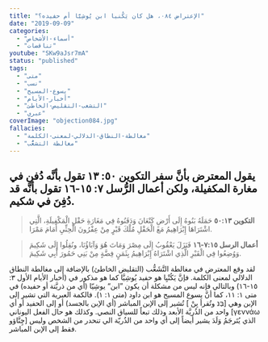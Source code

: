 ```yaml
---
title: "الإعتراض ٠٨٤، هل كان يَكُنيا ابن يُوشِيَّا أم حفيده؟"
date: "2019-09-09"
categories:
  - "أسماء-الأشخاص"
  - "تناقضات"
youtube: "SKw9aJsr7mA"
status: "published"
tags:
  - "متى"
  - "نسب"
  - "يسوع-المسيح"
  - "أخبار-الأيام"
  - "التشعب-التقليص-الخاطئ"
  - "عبري"
coverImage: "objection084.jpg"
fallacies:
  - "مغالطة-النطاق-الدلالي-لمعنى-الكلمة"
  - "مغالطة التشعُّب"
---
```


## يقول المعترض بأنَّ سفر التكوين ٥٠: ١٣ تقول بأنَّه دُفن في مغارة المكفيلة، ولكن أعمال الرُّسل ٧: ١٥-١٦ تقول بأنَّه قد دُفِنَ في شكيم.

> **التكوين ٥٠:١٣** حَمَلَهُ بَنُوهُ إِلَى أَرْضِ كَنْعَانَ وَدَفَنُوهُ فِي مَغَارَةِ حَقْلِ الْمَكْفِيلَةِ، الَّتِي اشْتَرَاهَا إِبْرَاهِيمُ مَعَ الْحَقْلِ مُلْكَ قَبْرٍ مِنْ عِفْرُونَ الْحِثِّيِ أَمَامَ مَمْرَا.

> **أعمال الرسل ٧:١٥-١٦** فَنَزَلَ يَعْقُوبُ إِلَى مِصْرَ وَمَاتَ هُوَ وَآبَاؤُنَا، ونُقِلُوا إِلَى شَكِيمَ وَوُضِعُوا فِي الْقَبْرِ الَّذِي اشْتَرَاهُ إِبْرَاهِيمُ بِثَمَنٍ فِضَّةٍ مِنْ بَنِي حَمُورَ أَبِي شَكِيمَ.

لقد وقع المعترض في مغالطة التَّشَعُّب (التقليض الخاطئ) بالإضافة إلى مغالطة النطاق الدلالي لمعنى الكلمة. فإنَّ يَكُنْيِا هو حفيد يُوشِيَّا كما هو مذكور في (أخبار الأيام الأول ٣: ١٥\-١٦) وبالتالي فإنه ليس من مشكلة أن يكون ”ابن“ يوشِيّا (أي من ذريَّتة أو حفيده) في متى ١: ١١، كما أنَّ يسوع المسيح هو ابن داود (متى ١: ١). فالكمة العبرية التي تشير إلى الإبن وهي \[בְּנ وتُقرأ بِنْ \] تُشير إلى الإبن المباشر (أي الإبن بالجسد) أو إلى الحفيد أو أي واحد من الذُريَّة الأبعد وذلك تبعاً للسياق النصي. وكذلك هو حال الفعل اليوناني \[γεννάω چِنَّاؤو\] الذي يُتَرجَمُ وَلَدَ يشير أيضاً إلى أي واحد من الذُريّة الي تنحدر من الشخص وليس فقط إلى الإبن المباشر.
